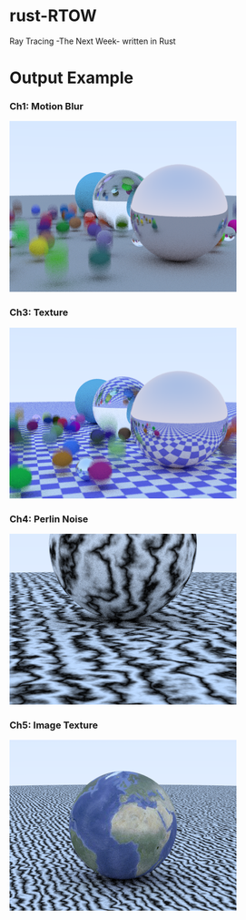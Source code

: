 # rust-RTOW
Ray Tracing -The Next Week- written in Rust

# Output Example
### Ch1: Motion Blur

![Motion Blur](./png/motionblur.png)

### Ch3: Texture

![Checker Texture](./png/texture.png)

### Ch4: Perlin Noise

![Perlin Noise](./png/perlin_turbulence.png)

### Ch5: Image Texture

![](./png/image_texture.png)
